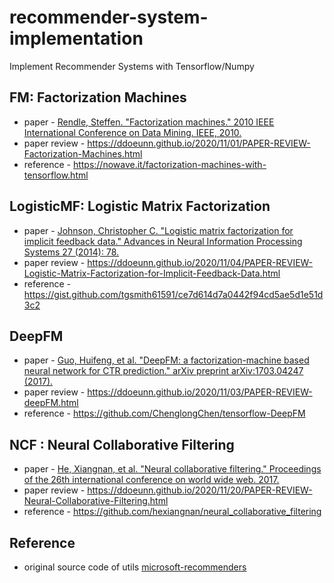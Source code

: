 # recommender-system-implementation
Implement Recommender Systems with Tensorflow/Numpy


## FM: Factorization Machines
* paper - [Rendle, Steffen. "Factorization machines." 2010 IEEE International Conference on Data Mining. IEEE, 2010.](https://ieeexplore.ieee.org/stamp/stamp.jsp?arnumber=5694074&casa_token=osz74FzGE8EAAAAA:sK4ZGWqyC6Wbzgwpo414jRU2_aMztl2ORpS3B5NmOmI4XsJG6KjMsKeEYnB3SQAUWQQXcUbsYrQ&tag=1)
* paper review - https://ddoeunn.github.io/2020/11/01/PAPER-REVIEW-Factorization-Machines.html
* reference - https://nowave.it/factorization-machines-with-tensorflow.html

## LogisticMF: Logistic Matrix Factorization  
* paper - [Johnson, Christopher C. "Logistic matrix factorization for implicit feedback data." Advances in Neural Information Processing Systems 27 (2014): 78.](http://web.stanford.edu/~rezab/nips2014workshop/submits/logmat.pdf)
* paper review - https://ddoeunn.github.io/2020/11/04/PAPER-REVIEW-Logistic-Matrix-Factorization-for-Implicit-Feedback-Data.html
* reference - https://gist.github.com/tgsmith61591/ce7d614d7a0442f94cd5ae5d1e51d3c2

## DeepFM
* paper - [Guo, Huifeng, et al. "DeepFM: a factorization-machine based neural network for CTR prediction." arXiv preprint arXiv:1703.04247 (2017).](https://arxiv.org/pdf/1703.04247.pdf)
* paper review - https://ddoeunn.github.io/2020/11/03/PAPER-REVIEW-deepFM.html
* reference - https://github.com/ChenglongChen/tensorflow-DeepFM

## NCF : Neural Collaborative Filtering
* paper - [He, Xiangnan, et al. "Neural collaborative filtering." Proceedings of the 26th international conference on world wide web. 2017.](https://dl.acm.org/doi/pdf/10.1145/3038912.3052569?casa_token=wMUX_zrgWaYAAAAA:pw7Syb7N5abKwEGoUoq2j3hq_kjZiwpaC6clcyI4-1DUbVNJ1MxByjtEaXQdxVUDtYosQwhEs1D8Ir4)
* paper review - https://ddoeunn.github.io/2020/11/20/PAPER-REVIEW-Neural-Collaborative-Filtering.html
* reference - https://github.com/hexiangnan/neural_collaborative_filtering

## Reference
* original source code of utils [microsoft-recommenders](https://github.com/microsoft/recommenders/tree/master/reco_utils)
